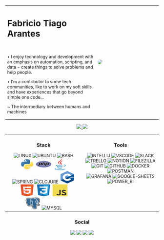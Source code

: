 <div align="center">

  <table>
    <tr>
      <td valign="top" width="50%">
        <h1>Fabricio Tiago Arantes</h1><br>
        <p>
          • I enjoy technology and development with an emphasis on automation, scripting, and data - create things to solve problems and help people. 
        </p> 
        <p> 
          • I'm a contributor to some tech communities, like to work on my soft skills and have experiences that go beyond simple one code... 
        </p> 
        <p> ~ The intermediary between humans and machines</p>
      </td>
      <td width="35%">
        <img src="https://media0.giphy.com/media/v1.Y2lkPTc5MGI3NjExandrc2k0ZXlwNXlhazV5czNxZjFhaGliczZmdnZwa2x2bnVmbXpuNiZlcD12MV9pbnRlcm5hbF9naWZfYnlfaWQmY3Q9Zw/1vLHnnIiwUN7a/giphy.gif" width="100%" style="border-radius: 12px;"/>
      </td>
    </tr>
  </table>

  <a href="https://github.com/Ujs74wiop6">
    <img height="180em" src="https://github-readme-stats.vercel.app/api?username=Ujs74wiop6&show_icons=true&theme=dark&include_all_commits=true&count_private=true"/>
    <img height="180em" src="https://github-readme-stats.vercel.app/api/top-langs/?username=Ujs74wiop6&layout=compact&langs_count=7&theme=dark"/>
  </a>

 <table width="100%">
  <tr>
    <td valign="top" width="50%">
      <div align="center">
        <h3>Stack</h3>
        <img alt="LINUX" height="40" width="50" src="https://cdn.jsdelivr.net/gh/devicons/devicon/icons/linux/linux-original.svg"/>
        <img alt="UBUNTU" height="50" width="50" src="https://upload.wikimedia.org/wikipedia/commons/9/9e/UbuntuCoF.svg" />
        <img alt="BASH" height="40" width="50" src="https://cdn.jsdelivr.net/gh/devicons/devicon/icons/bash/bash-original.svg" />
        <img alt="Python" height="40" width="50" src="https://raw.githubusercontent.com/devicons/devicon/master/icons/python/python-original.svg">
        <img alt="PHP" height="40" width="50" src="https://raw.githubusercontent.com/devicons/devicon/master/icons/php/php-original.svg">
        <img alt="JAVA" height="40" width="50" src="https://raw.githubusercontent.com/devicons/devicon/master/icons/java/java-original.svg">
        <br>
        <img alt="SPRING" height="40" width="50" src="https://cdn.jsdelivr.net/gh/devicons/devicon@latest/icons/spring/spring-original.svg" />
        <img alt="CLOJURE" height="40" width="50" src="https://cdn.jsdelivr.net/gh/devicons/devicon/icons/clojure/clojure-original.svg" />
        <img alt="C++" height="40" width="50" src="https://raw.githubusercontent.com/devicons/devicon/master/icons/cplusplus/cplusplus-original.svg">
        <img alt="HTML" height="40" width="50" src="https://raw.githubusercontent.com/devicons/devicon/master/icons/html5/html5-original.svg">
        <img alt="CSS" height="40" width="50" src="https://raw.githubusercontent.com/devicons/devicon/master/icons/css3/css3-original.svg">
        <img alt="Javascript" height="40" width="50" src="https://raw.githubusercontent.com/devicons/devicon/master/icons/javascript/javascript-original.svg">
        <br>
        <img alt="POSTGRESQL" height="40" width="50" src="https://github.com/devicons/devicon/blob/master/icons/postgresql/postgresql-original.svg">
        <img alt="MYSQL" height="40" width="50" src="https://cdn.jsdelivr.net/gh/devicons/devicon/icons/mysql/mysql-original.svg"/>
        <br>
      </div>
    </td>
    <td valign="top" width="50%">
      <div align="center">
        <h3>Tools</h3>
        <img alt="INTELLIJ" height="40" width="50" src="https://cdn.jsdelivr.net/gh/devicons/devicon@latest/icons/intellij/intellij-original.svg"/>
        <img alt="VSCODE" height="40" width="50" src="https://cdn.jsdelivr.net/gh/devicons/devicon/icons/vscode/vscode-original.svg"/>
        <img alt="SLACK" height="40" width="50" src="https://cdn.jsdelivr.net/gh/devicons/devicon/icons/slack/slack-original.svg"/>
        <img alt="TRELLO" height="40" width="50" src="https://cdn.jsdelivr.net/gh/devicons/devicon/icons/trello/trello-plain.svg"/>
        <img alt="NOTION" height="40" width="50" src="https://upload.wikimedia.org/wikipedia/commons/e/e9/Notion-logo.svg"/>
        <img alt="FILEZILLA" height="40" width="50" src="https://cdn.jsdelivr.net/gh/devicons/devicon@latest/icons/filezilla/filezilla-original.svg"/>
        <br>
        <img alt="GIT" height="40" width="50" src="https://cdn.jsdelivr.net/gh/devicons/devicon/icons/git/git-original.svg"/>
        <img alt="GITHUB" height="40" width="50" src="https://www.svgrepo.com/download/312259/github.svg"/>
        <img alt="DOCKER" height="50" width="60" src="https://cdn.jsdelivr.net/gh/devicons/devicon/icons/docker/docker-original.svg"/>
        <img alt="POSTMAN" height="50" width="60" src="https://cdn.jsdelivr.net/gh/devicons/devicon@latest/icons/postman/postman-original.svg" />
        <br>
        <img alt="GRAFANA" height="50" width="60" src="https://cdn.jsdelivr.net/gh/devicons/devicon@latest/icons/grafana/grafana-original.svg" />
        <img alt="GOOGLE-SHEETS" height="50" width="60" src="https://upload.wikimedia.org/wikipedia/commons/a/ae/Google_Sheets_2020_Logo.svg" />
        <img alt="POWER_BI" height="50" width="60" src="https://github.com/marclelijveld/Power-BI-Icons/blob/main/SVG/Power-BI.svg" />
        <br>
      </div>
    </td>
  </tr>
</table>
  <div>
    <h3>Social</h3>
    <a href="https://www.instagram.com/fabricio_t.arantes/?" target="_blank"><img src="https://img.shields.io/badge/-Instagram-%23E4405F?style=for-the-badge&logo=instagram&logoColor=white"></a>
    <a href="https://www.linkedin.com/in/fabr%C3%ADcio-tiago-arantes-1697b1203/" target="_blank"><img src="https://img.shields.io/badge/-LinkedIn-%230077B5?style=for-the-badge&logo=linkedin&logoColor=white"></a> 
    <a href="https://twitter.com/ujs74wiop6" target="_blank"><img src="https://img.shields.io/badge/X-%23000000.svg?style=for-the-badge&logo=X&logoColor=white"></a>
    <a href="https://dev.to/ujs74wiop6" target="_blank"><img src="https://img.shields.io/badge/dev.to-0A0A0A?style=for-the-badge&logo=dev.to&logoColor=white"></a>
  </div>

</div>
